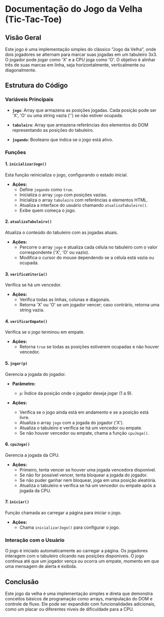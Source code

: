 # Documentação do Jogo da Velha (Tic-Tac-Toe)

## Visão Geral

Este jogo é uma implementação simples do clássico "Jogo da Velha", onde dois jogadores se alternam para marcar suas jogadas em um tabuleiro 3x3. O jogador pode jogar como 'X' e a CPU joga como 'O'. O objetivo é alinhar três de suas marcas em linha, seja horizontalmente, verticalmente ou diagonalmente.

## Estrutura do Código

### Variáveis Principais

- **`jogo`**: Array que armazena as posições jogadas. Cada posição pode ser 'X', 'O' ou uma string vazia ('') se não estiver ocupada.
  
- **`tabuleiro`**: Array que armazena referências dos elementos do DOM representando as posições do tabuleiro.
  
- **`jogando`**: Booleano que indica se o jogo está ativo.

### Funções

#### 1. `inicializarJogo()`

Esta função reinicializa o jogo, configurando o estado inicial.

- **Ações:**
  - Define `jogando` como `true`.
  - Inicializa o array `jogo` com posições vazias.
  - Inicializa o array `tabuleiro` com referências a elementos HTML.
  - Atualiza a interface do usuário chamando `atualizaTabuleiro()`.
  - Exibe quem começa o jogo.

#### 2. `atualizaTabuleiro()`

Atualiza o conteúdo do tabuleiro com as jogadas atuais.

- **Ações:**
  - Percorre o array `jogo` e atualiza cada célula no tabuleiro com o valor correspondente ('X', 'O' ou vazio).
  - Modifica o cursor do mouse dependendo se a célula está vazia ou ocupada.

#### 3. `verificaVitoria()`

Verifica se há um vencedor.

- **Ações:**
  - Verifica todas as linhas, colunas e diagonais.
  - Retorna 'X' ou 'O' se um jogador vencer; caso contrário, retorna uma string vazia.

#### 4. `verificarEmpate()`

Verifica se o jogo terminou em empate.

- **Ações:**
  - Retorna `true` se todas as posições estiverem ocupadas e não houver vencedor.

#### 5. `jogar(p)`

Gerencia a jogada do jogador.

- **Parâmetro:**
  - `p`: Índice da posição onde o jogador deseja jogar (1 a 9).

- **Ações:**
  - Verifica se o jogo ainda está em andamento e se a posição está livre.
  - Atualiza o array `jogo` com a jogada do jogador ('X').
  - Atualiza o tabuleiro e verifica se há um vencedor ou empate.
  - Se não houver vencedor ou empate, chama a função `cpuJoga()`.

#### 6. `cpuJoga()`

Gerencia a jogada da CPU.

- **Ações:**
  - Primeiro, tenta vencer se houver uma jogada vencedora disponível.
  - Se não for possível vencer, tenta bloquear a jogada do jogador.
  - Se não puder ganhar nem bloquear, joga em uma posição aleatória.
  - Atualiza o tabuleiro e verifica se há um vencedor ou empate após a jogada da CPU.

#### 7. `iniciar()`

Função chamada ao carregar a página para iniciar o jogo.

- **Ações:**
  - Chama `inicializarJogo()` para configurar o jogo.

### Interação com o Usuário

O jogo é iniciado automaticamente ao carregar a página. Os jogadores interagem com o tabuleiro clicando nas posições disponíveis. O jogo continua até que um jogador vença ou ocorra um empate, momento em que uma mensagem de alerta é exibida.

## Conclusão

Este jogo da velha é uma implementação simples e direta que demonstra conceitos básicos de programação como arrays, manipulação do DOM e controle de fluxo. Ele pode ser expandido com funcionalidades adicionais, como um placar ou diferentes níveis de dificuldade para a CPU.